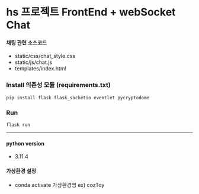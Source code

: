 # hs 프로젝트 FrontEnd + webSocket Chat  

#### 채팅 관련 소스코드
* static/css/chat_style.css
* static/js/chat.js
* templates/index.html


### Install 의존성 모듈 (requirements.txt)
```
pip install flask flask_socketio eventlet pycryptodome
```

### Run
```
flask run
```

---
#### python version
* 3.11.4
#### 가상환경 설정
* conda activate 가상환경명
  ex) cozToy
